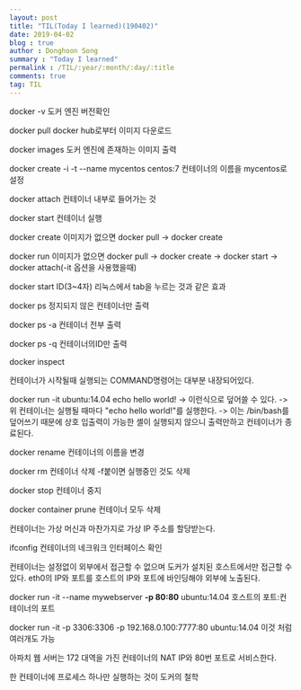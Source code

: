 ```yaml
---
layout: post
title: "TIL(Today I learned)(190402)"
date: 2019-04-02
blog : true
author : Donghoon Song
summary : "Today I learned"
permalink : /TIL/:year/:month/:day/:title
comments: true
tag: TIL
---
```


docker -v
도커 엔진 버전확인

docker pull
docker hub로부터 이미지 다운로드

docker images
도커 엔진에 존재하는 이미지 출력

docker create -i -t --name mycentos centos:7
컨테이너의 이름을 mycentos로 설정

docker attach
컨테이너 내부로 들어가는 것

docker start
컨테이너 실행

docker create
이미지가 없으면 docker pull -> docker create

docker run
이미지가 없으면 docker pull -> docker create -> docker start -> docker attach(-it 옵션을 사용했을때)

docker start ID(3~4자)
리눅스에서 tab을 누르는 것과 같은 효과

docker ps
정지되지 않은 컨테이너만 출력

docker ps -a
컨테이너 전부 출력

docker ps -q
컨테이너의ID만 출력

docker inspect

컨테이너가 시작될때 실행되는 COMMAND명령어는 대부분 내장되어있다.

docker run -it ubuntu:14.04 echo hello world!
-> 이런식으로 덮어쓸 수 있다.
-> 위 컨테이너는 실행될 때마다 "echo hello world!"를 실행한다.
-> 이는 /bin/bash를 덮어쓰기 때문에 상호 입출력이 가능한 셸이 실행되지 않으니 출력만하고 컨테이너가 종료된다.

docker rename
컨테이너의 이름을 변경

docker rm
컨테이너 삭제
-f붙이면 실행중인 것도 삭제

docker stop
컨테이너 중지

docker container prune
컨테이너 모두 삭제

컨테이너는 가상 머신과 마찬가지로 가상 IP 주소를 할당받는다.

ifconfig
컨테이너의 네크워크 인터페이스 확인

컨테이너는 설정없이 외부에서 접근할 수 없으며 도커가 설치된 호스트에서만 접근할 수 있다.
eth0의 IP와 포트를 호스트의 IP와 포트에 바인딩해야 외부에 노출된다.

docker run -it --name mywebserver <b>-p 80:80</b> ubuntu:14.04
호스트의 포트:컨테이너의 포트

docker run -it -p 3306:3306 -p 192.168.0.100:7777:80 ubuntu:14.04
이것 처럼 여러개도 가능

아파치 웹 서버는 172 대역을 가진 컨테이너의 NAT IP와 80번 포트로 서비스한다.

한 컨테이너에 프로세스 하나만 실행하는 것이 도커의 철학



